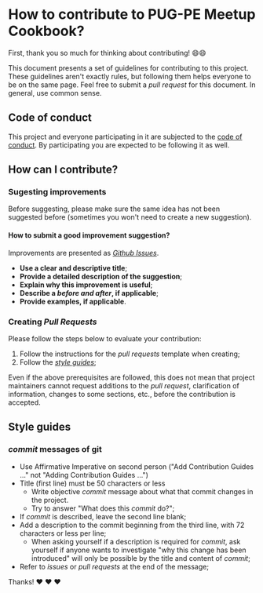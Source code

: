# How to contribute to PUG-PE Meetup Cookbook?

First, thank you so much for thinking about contributing! :smile::smile:

This document presents a set of guidelines for contributing to this project. These guidelines aren't exactly rules, but following them helps everyone to be on the same page. Feel free to submit a *pull request* for this document. In general, use common sense.

## Code of conduct

This project and everyone participating in it are subjected to the [code of conduct](https://python.org.br/cdc/). By participating you are expected to be following it as well.

## How can I contribute?

### Sugesting improvements

Before suggesting, please make sure the same idea has not been suggested before (sometimes you won't need to create a new suggestion).

#### How to submit a good improvement suggestion?

Improvements are presented as [*Github Issues*](https://guides.github.com/features/issues/).

- **Use a clear and descriptive title**;
- **Provide a detailed description of the suggestion**;
- **Explain why this improvement is useful**;
- **Describe a *before and after*, if applicable**;
- **Provide examples, if applicable**.

### Creating *Pull Requests*

Please follow the steps below to evaluate your contribution:

1. Follow the instructions for the *pull requests* template when creating;
2. Follow the [*style guides*](#guias-de-estilo);


Even if the above prerequisites are followed, this does not mean that project maintainers cannot request additions to the *pull request*, clarification of information, changes to some sections, etc., before the contribution is accepted.

## Style guides

### *commit* messages of git

- Use Affirmative Imperative on second person ("Add Contribution Guides ..." not "Adding Contribution Guides ...")
- Title (first line) must be 50 characters or less
    - Write objective *commit* message about what that commit changes in the project.
    - Try to answer "What does this *commit* do?";
- If *commit* is described, leave the second line blank;
- Add a description to the commit beginning from the third line, with 72 characters or less per line;
    - When asking yourself if a description is required for *commit*, ask yourself if anyone wants to investigate "why this change has been introduced" will only be possible by the title and content of *commit*;
- Refer to *issues* or *pull requests* at the end of the message;

Thanks! :heart: :heart: :heart:
